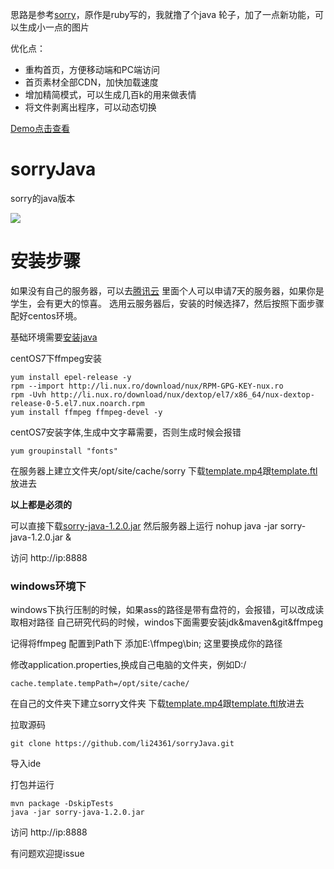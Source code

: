 思路是参考[sorry](https://github.com/xtyxtyx/sorry)，原作是ruby写的，我就撸了个java 轮子，加了一点新功能，可以生成小一点的图片

优化点：
* 重构首页，方便移动端和PC端访问
* 首页素材全部CDN，加快加载速度
* 增加精简模式，可以生成几百k的用来做表情
* 将文件剥离出程序，可以动态切换


[Demo点击查看](http://txtxtx.com.cn)

# sorryJava
sorry的java版本


![](http://ww1.sinaimg.cn/large/6efe8aa1ly1fphaxorc98j211i0nywku.jpg)


# 安装步骤

如果没有自己的服务器，可以去[腾讯云](https://cloud.tencent.com/redirect.php?redirect=1005&cps_key=886212e8dd391ab808f37dd99caa8afb)
里面个人可以申请7天的服务器，如果你是学生，会有更大的惊喜。
选用云服务器后，安装的时候选择7，然后按照下面步骤配好centos环境。

基础环境需要[安装java](https://github.com/li24361/centos_install_common_software_toturial/blob/master/Java.md)

centOS7下ffmpeg安装

	yum install epel-release -y
	rpm --import http://li.nux.ro/download/nux/RPM-GPG-KEY-nux.ro
	rpm -Uvh http://li.nux.ro/download/nux/dextop/el7/x86_64/nux-dextop-release-0-5.el7.nux.noarch.rpm
    yum install ffmpeg ffmpeg-devel -y


centOS7安装字体,生成中文字幕需要，否则生成时候会报错

	yum groupinstall "fonts"

在服务器上建立文件夹/opt/site/cache/sorry
下载[template.mp4](http://p5m79jjxo.bkt.clouddn.com/template.mp4)跟[template.ftl](http://p5m79jjxo.bkt.clouddn.com/template.ftl)放进去

<b>以上都是必须的</b>


可以直接下载[sorry-java-1.2.0.jar](http://p5m79jjxo.bkt.clouddn.com/sorry-java-1.2.0.jar)
然后服务器上运行
	nohup java -jar sorry-java-1.2.0.jar &

访问 http://ip:8888



### windows环境下
windows下执行压制的时候，如果ass的路径是带有盘符的，会报错，可以改成读取相对路径
自己研究代码的时候，windos下面需要安装jdk&maven&git&ffmpeg

记得将ffmpeg 配置到Path下 添加E:\ffmpeg\bin; 这里要换成你的路径


修改application.properties,换成自己电脑的文件夹，例如D:/

	cache.template.tempPath=/opt/site/cache/

在自己的文件夹下建立sorry文件夹
下载[template.mp4](http://p5m79jjxo.bkt.clouddn.com/template.mp4)跟[template.ftl](http://p5m79jjxo.bkt.clouddn.com/template.ftl)放进去

拉取源码

	git clone https://github.com/li24361/sorryJava.git
	
导入ide
	
打包并运行
	
	mvn package -DskipTests
	java -jar sorry-java-1.2.0.jar
	
访问 http://ip:8888
	


有问题欢迎提issue



